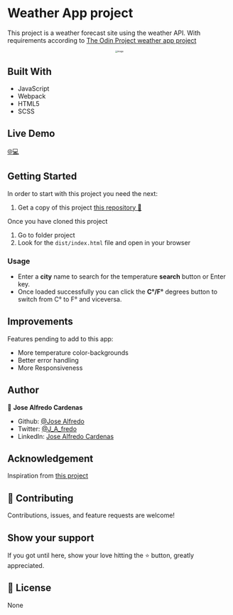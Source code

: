 # Weather App project

This project is a weather forecast site using the weather API. With requirements according to [The Odin Project weather app project](https://www.theodinproject.com/courses/javascript/lessons/weather-app)

<div style="text-align: center;"><img src="https://user-images.githubusercontent.com/42077060/91894240-fd5a8080-ec5a-11ea-8bc1-655816f283ba.png" alt="image" style="zoom: 33%;" /></div>



## Built With 

- JavaScript
- Webpack
- HTML5
- SCSS

## Live Demo

[:globe_with_meridians::computer:](https://newincome.github.io/WeatherApp/)


## Getting Started

In order to start with this project you need the next:

1. Get a copy of this project [this repository :blue_book:](https://github.com/NewIncome/WeatherApp)

Once you have cloned this project
1. Go to folder project 
2. Look for the `dist/index.html` file and open in your browser

### Usage

- Enter a **city** name to search for the temperature **search** button or Enter key.
- Once loaded successfully you can click the **C°/F°** degrees button to switch from C° to F° and viceversa. 

## Improvements

Features pending to add to this app:
- More temperature color-backgrounds
- Better error handling
- More Responsiveness

## Author

👤 **Jose Alfredo Cardenas**

- Github: [@Jose Alfredo](https://github.com/NewIncome)
- Twitter: [@J_A_fredo](https://twitter.com/J_A_fredo)
- LinkedIn: [Jose Alfredo Cardenas](https://www.linkedin.com/in/j-alfredo-c/)

## Acknowledgement

Inspiration from [this project](https://lucio-weather-app.netlify.app/)  

## 🤝 Contributing

Contributions, issues, and feature requests are welcome!

## Show your support

If you got until here, show your love hitting the ⭐️ button, greatly appreciated.

## 📝 License

None